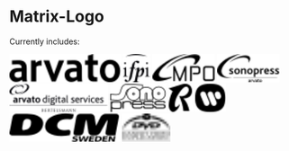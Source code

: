 # Matrix-Logo

Currently includes:

<img alt="arvato" src="Arvato/arvato_black.svg" height="50">

<img alt="ifpi" src="IFPI/ifpi_black.svg" height="50">

<img alt="MPO" src="MPO/mpo_black.svg" height="50">

<img alt="sonopress arvato" src="Sonopress Arvato/sonopress_black.svg" height="50">

<img alt="arvato digital services BERTELSMANN" src="Arvato Digital Services Bertelsmann/arvatodigital_black.svg" height="50">

<img alt="Sono press" src="Sono press/sonopress_black.svg" height="50">

<img alt="R" src="R (Arvato)/r_black.svg" height="50">

<img alt="W" src="Warner Music/w_black.svg" height="50">

<img alt="DCM Sweden" src="DCM Sweden/dcm_sweden_black.svg" height="50">

<img alt="Danish Video Duplication" src="Danish Video Duplication/dvd_black.svg" height="50">

